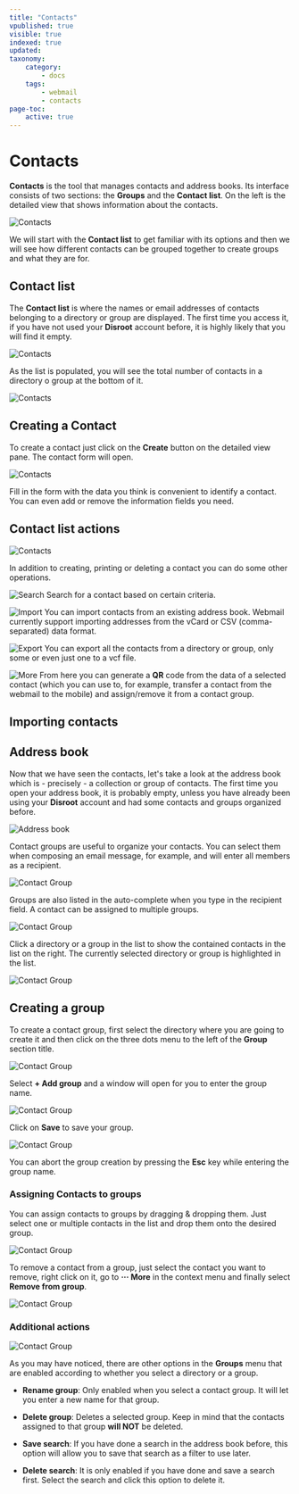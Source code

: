 ```yaml
---
title: "Contacts"
vpublished: true
visible: true
indexed: true
updated:
taxonomy:
    category:
        - docs
    tags:
        - webmail
        - contacts
page-toc:
    active: true
---
```


# Contacts
**Contacts** is the tool that manages contacts and address books. Its interface consists of two sections: the **Groups** and the **Contact list**. On the left is the detailed view that shows information about the contacts.

![Contacts](en/contacts_main.png)

We will start with the **Contact list** to get familiar with its options and then we will see how different contacts can be grouped together to create groups and what they are for.

## Contact list
The **Contact list** is where the names or email addresses of contacts belonging to a directory or group are displayed. The first time you access it, if you have not used your **Disroot** account before, it is highly likely that you will find it empty.

![Contacts](en/contact_list_empty.png)

As the list is populated, you will see the total number of contacts in a directory o group at the bottom of it.

![Contacts](en/bottom.png)

## Creating a Contact
To create a contact just click on the **Create** button on the detailed view pane. The contact form will open.

![Contacts](en/contact_create.gif)

Fill in the form with the data you think is convenient to identify a contact. You can even add or remove the information fields you need.

## Contact list actions

![Contacts](en/actions.png)

In addition to creating, printing or deleting a contact you can do some other operations.

![Search](en/search.png) Search for a contact based on certain criteria.

![Import](en/import.png) You can import contacts from an existing address book. Webmail currently support importing addresses from the vCard or CSV (comma-separated) data format.

![Export](en/export.png) You can export all the contacts from a directory or group, only some or even just one to a vcf file.

![More](en/more.png) From here you can generate a **QR** code from the data of a selected contact (which you can use to, for example, transfer a contact from the webmail to the mobile) and assign/remove it from a contact group.

## Importing contacts


## Address book
Now that we have seen the contacts, let's take a look at the address book which is - precisely - a collection or group of contacts. The first time you open your address book, it is probably empty, unless you have already been using your **Disroot** account and had some contacts and groups organized before.

![Address book](en/first_add_book.png)

Contact groups are useful to organize your contacts. You can select them when composing an email message, for example, and will enter all members as a recipient.

![Contact Group](en/send_add_group.gif)

Groups are also listed in the auto-complete when you type in the recipient field. A contact can be assigned to multiple groups.

![Contact Group](en/send_add_group_auto.gif)

Click a directory or a group in the list to show the contained contacts in the list on the right. The currently selected directory or group is highlighted in the list.

![Contact Group](en/group_select.gif)

## Creating a group
To create a contact group, first select the directory where you are going to create it and then click on the three dots menu to the left of the **Group** section title.

![Contact Group](en/group_create.png)

Select **+ Add group** and a window will open for you to enter the group name.

![Contact Group](en/groups_creation.png)

Click on **Save** to save your group.

![Contact Group](en/group_created.png)

You can abort the group creation by pressing the **Esc** key while entering the group name.

### Assigning Contacts to groups
You can assign contacts to groups by dragging & dropping them. Just select one or multiple contacts in the list and drop them onto the desired group.

![Contact Group](en/grouping.gif)

To remove a contact from a group, just select the contact you want to remove, right click on it, go to **··· More** in the context menu and finally select **Remove from group**.

![Contact Group](en/remove_from_group.gif)

### Additional actions

![Contact Group](en/more_actions.png)

As you may have noticed, there are other options in the **Groups** menu that are enabled according to whether you select a directory or a group.

- **Rename group**: Only enabled when you select a contact group. It will let you enter a new name for that group.

- **Delete group**: Deletes a selected group. Keep in mind that the contacts assigned to that group **will NOT** be deleted.

- **Save search**: If you have done a search in the address book before, this option will allow you to save that search as a filter to use later.

- **Delete search**: It is only enabled if you have done and save a search first. Select the search and click this option to delete it.
